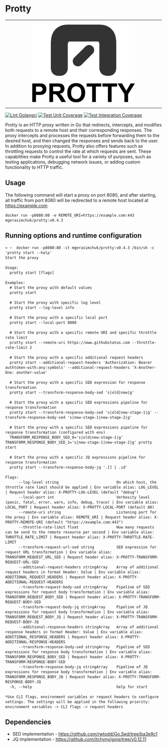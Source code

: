 # Protty

----

<p align="center">
  <img height="250" alt="PROTTY" src="https://github.com/mgerasimchuk/protty/raw/master/assets/logo/logo.png"/>
</p>

----

[![Lint Golangci](https://github.com/mgerasimchuk/protty/actions/workflows/lint-golangci.yml/badge.svg)](https://github.com/mgerasimchuk/protty/actions/workflows/lint-golangci.yml)
[![Test Unit Coverage](https://github.com/mgerasimchuk/protty/wiki/assets/coverage/unit/coverage.svg)](https://github.com/mgerasimchuk/protty/wiki/Test-coverage-report)
[![Test Integration Coverage](https://github.com/mgerasimchuk/protty/wiki/assets/coverage/integration/coverage.svg)](https://github.com/mgerasimchuk/protty/wiki/Test-coverage-report)


Protty is an HTTP proxy written in Go that redirects, intercepts, and modifies both requests to a remote host and their
corresponding responses.
The proxy intercepts and processes the requests before forwarding them to the desired host, and then changed the
responses and sends back to the user.
In addition to proxying requests, Protty also offers features such as throttling requests to control the rate at which
requests are sent.
These capabilities make Protty a useful tool for a variety of purposes, such as testing applications, debugging network issues, or adding custom functionality to HTTP traffic.

## Usage

The following command will start a proxy on port 8080, and after starting, all traffic from port 8080 will be redirected to a remote host located at https://example.com

```shell
docker run -p8080:80 -e REMOTE_URI=https://example.com:443 mgerasimchuk/protty:v0.4.3
```

## Running options and runtime configuration

```
» ~  docker run -p8080:80 -it mgerasimchuk/protty:v0.4.3 /bin/sh -c 'protty start --help'  
Start the proxy

Usage:
  protty start [flags]

Examples:
  # Start the proxy with default values
  protty start
  
  # Start the proxy with specific log level
  protty start --log-level info

  # Start the proxy with a specific local port
  protty start --local-port 8080
  
  # Start the proxy with a specific remote URI and specific throttle rate limit 
  protty start --remote-uri https://www.githubstatus.com --throttle-rate-limit 2

  # Start the proxy with a specific additional request headers
  protty start --additional-request-headers 'Authorization: Bearer authtoken-with:any:symbols' --additional-request-headers 'X-Another-One: another-value'

  # Start the proxy with a specific SED expression for response transformation
  protty start --transform-response-body-sed 's|old|new|g'

  # Start the proxy with a specific SED expressions pipeline for response transformation
  protty start --transform-response-body-sed 's|old|new-stage-1|g' --transform-response-body-sed 's|new-stage-1|new-stage-2|g'

  # Start the proxy with a specific SED expressions pipeline for response transformation (configured with env)
  TRANSFORM_RESPONSE_BODY_SED_0='s|old|new-stage-1|g' TRANSFORM_RESPONSE_BODY_SED_1='s|new-stage-1|new-stage-2|g' protty start

  # Start the proxy with a specific JQ expressions pipeline for response transformation
  protty start --transform-response-body-jq '.[] | .id'

Flags:
      --log-level string                          On which host, the throttle rate limit should be applied | Env variable alias: LOG_LEVEL | Request header alias: X-PROTTY-LOG-LEVEL (default "debug")
      --local-port int                            Verbosity level (panic, fatal, error, warn, info, debug, trace) | Env variable alias: LOCAL_PORT | Request header alias: X-PROTTY-LOCAL-PORT (default 80)
      --remote-uri string                         Listening port for the proxy | Env variable alias: REMOTE_URI | Request header alias: X-PROTTY-REMOTE-URI (default "https://example.com:443")
      --throttle-rate-limit float                 How many requests can be send to the remote resource per second | Env variable alias: THROTTLE_RATE_LIMIT | Request header alias: X-PROTTY-THROTTLE-RATE-LIMIT
      --transform-request-url-sed string          SED expression for request URL transformation | Env variable alias: TRANSFORM_REQUEST_URL_SED | Request header alias: X-PROTTY-TRANSFORM-REQUEST-URL-SED
      --additional-request-headers stringArray    Array of additional request headers in format Header: Value | Env variable alias: ADDITIONAL_REQUEST_HEADERS | Request header alias: X-PROTTY-ADDITIONAL-REQUEST-HEADERS
      --transform-request-body-sed stringArray    Pipeline of SED expressions for request body transformation | Env variable alias: TRANSFORM_REQUEST_BODY_SED | Request header alias: X-PROTTY-TRANSFORM-REQUEST-BODY-SED
      --transform-request-body-jq stringArray     Pipeline of JQ expressions for request body transformation | Env variable alias: TRANSFORM_REQUEST_BODY_JQ | Request header alias: X-PROTTY-TRANSFORM-REQUEST-BODY-JQ
      --additional-response-headers stringArray   Array of additional response headers in format Header: Value | Env variable alias: ADDITIONAL_RESPONSE_HEADERS | Request header alias: X-PROTTY-ADDITIONAL-RESPONSE-HEADERS
      --transform-response-body-sed stringArray   Pipeline of SED expressions for response body transformation | Env variable alias: TRANSFORM_RESPONSE_BODY_SED | Request header alias: X-PROTTY-TRANSFORM-RESPONSE-BODY-SED
      --transform-response-body-jq stringArray    Pipeline of JQ expressions for response body transformation | Env variable alias: TRANSFORM_RESPONSE_BODY_JQ | Request header alias: X-PROTTY-TRANSFORM-RESPONSE-BODY-JQ
  -h, --help                                      help for start

*Use CLI flags, environment variables or request headers to configure settings. The settings will be applied in the following priority: environment variables -> CLI flags -> request headers
```

## Dependencies

- SED implementation - https://github.com/rwtodd/Go.Sed/tree/ba3e9c1
- JQ implementation - https://github.com/itchyny/gojq/tree/v0.12.11
